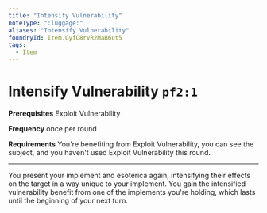 ```yaml
---
title: "Intensify Vulnerability"
noteType: ":luggage:"
aliases: "Intensify Vulnerability"
foundryId: Item.GyfC8rVR2MaB6ut5
tags:
  - Item
---
```


# Intensify Vulnerability `pf2:1`

**Prerequisites** Exploit Vulnerability

**Frequency** once per round

**Requirements** You're benefiting from Exploit Vulnerability, you can see the subject, and you haven't used Exploit Vulnerability this round.

* * *

You present your implement and esoterica again, intensifying their effects on the target in a way unique to your implement. You gain the intensified vulnerability benefit from one of the implements you're holding, which lasts until the beginning of your next turn.
